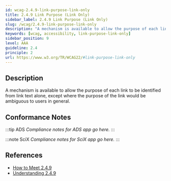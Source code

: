 ```yaml
---
id: wcag-2.4.9-link-purpose-link-only
title: 2.4.9 Link Purpose (Link Only)
sidebar_label: 2.4.9 Link Purpose (Link Only)
slug: /wcag/2.4.9-link-purpose-link-only
description: "A mechanism is available to allow the purpose of each link to be identified from link text alone, except where the purpose of the link would be ambiguous to users in general."
keywords: [wcag, accessibility, link-purpose-link-only]
sidebar_position: 9
level: AAA
guideline: 2.4
principle: 2
url: https://www.w3.org/TR/WCAG22/#link-purpose-link-only
---
```


## Description

A mechanism is available to allow the purpose of each link to be identified from link text alone, except where the purpose of the link would be ambiguous to users in general.

## Conformance Notes

:::tip ADS
_Compliance notes for ADS app go here._
:::

:::note SciX
_Compliance notes for SciX app go here._
:::

## References

- [How to Meet 2.4.9](https://www.w3.org/WAI/WCAG22/quickref/#link-purpose-link-only)
- [Understanding 2.4.9](https://www.w3.org/WAI/WCAG22/Understanding/link-purpose-link-only.html)


